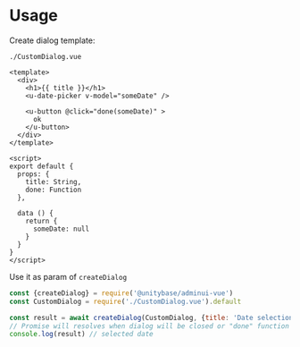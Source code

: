 # Usage

Create dialog template:

`./CustomDialog.vue`
```vue
<template>
  <div>
    <h1>{{ title }}</h1>
    <u-date-picker v-model="someDate" />
    
    <u-button @click="done(someDate)" >
      ok
    </u-button>
  </div>
</template>

<script>
export default {
  props: {
    title: String,
    done: Function
  },

  data () {
    return {
      someDate: null
    }
  }
}
</script>
```

Use it as param of `createDialog`

```javascript
const {createDialog} = require('@unitybase/adminui-vue')
const CustomDialog = require('./CustomDialog.vue').default

const result = await createDialog(CustomDialog, {title: 'Date selection'})
// Promise will resolves when dialog will be closed or "done" function will called in template   
console.log(result) // selected date
```
